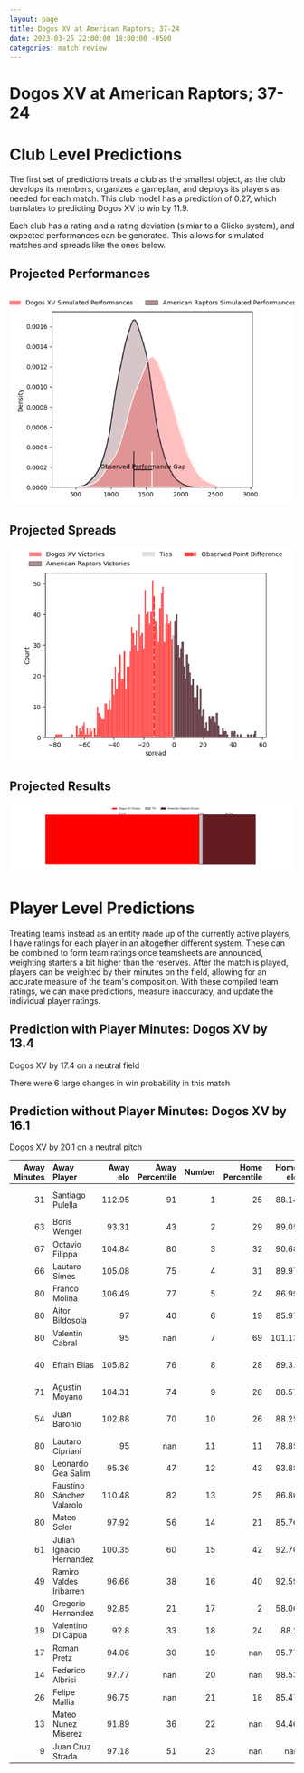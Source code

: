 ```yaml
---  
layout: page  
title: Dogos XV at American Raptors; 37-24  
date: 2023-03-25 22:00:00 18:00:00 -0500  
categories: match review  
---
```

# Dogos XV at American Raptors; 37-24

# Club Level Predictions


The first set of predictions treats a club as the smallest object, as the club develops its members, organizes a gameplan, and deploys its players as needed for each match. This club model has a prediction of 0.27, which translates to predicting Dogos XV to win by 11.9.

Each club has a rating and a rating deviation (simiar to a Glicko system), and expected performances can be generated. This allows for simulated matches and spreads like the ones below.
## Projected Performances


![Projected Performances](plots/performances_2023-03-25-AmericanRaptors-DogosXV.png)
## Projected Spreads


![Projected Spreads](plots/spreads_2023-03-25-AmericanRaptors-DogosXV.png)
## Projected Results


![Projected Results](plots/resultbar_2023-03-25-AmericanRaptors-DogosXV.png)
# Player Level Predictions


Treating teams instead as an entity made up of the currently active players, I have ratings for each player in an altogether different system. These can be combined to form team ratings once teamsheets are announced, weighting starters a bit higher than the reserves. After the match is played, players can be weighted by their minutes on the field, allowing for an accurate measure of the team's composition. With these compiled team ratings, we can make predictions, measure inaccuracy, and update the individual player ratings.
## Prediction with Player Minutes: Dogos XV by 13.4


Dogos XV by 17.4 on a neutral field

There were 6 large changes in win probability in this match
## Prediction without Player Minutes: Dogos XV by 16.1


Dogos XV by 20.1 on a neutral pitch



|   Away Minutes | Away Player               |   Away elo |   Away Percentile |   Number |   Home Percentile |   Home elo | Home Player              |   Home Minutes |
|---------------:|:--------------------------|-----------:|------------------:|---------:|------------------:|-----------:|:-------------------------|---------------:|
|             31 | Santiago Pulella          |     112.95 |                91 |        1 |                25 |      88.14 | Payton Telea-Ilalio      |             66 |
|             63 | Boris Wenger              |      93.31 |                43 |        2 |                29 |      89.05 | Diego Fortuny            |             70 |
|             67 | Octavio Filippa           |     104.84 |                80 |        3 |                32 |      90.68 | Juan Echeverria          |             76 |
|             66 | Lautaro Simes             |     105.08 |                75 |        4 |                31 |      89.97 | Mikey Grandy             |             80 |
|             80 | Franco Molina             |     106.49 |                77 |        5 |                24 |      86.99 | Diego Magno              |             80 |
|             80 | Aitor Bildosola           |      97    |                40 |        6 |                19 |      85.97 | Ronan Murphy             |             80 |
|             80 | Valentin Cabral           |      95    |               nan |        7 |                69 |     101.13 | Tommy Clark              |             71 |
|             40 | Efrain Elias              |     105.82 |                76 |        8 |                28 |      89.31 | Siaki Lolohea Vikilani   |             60 |
|             71 | Agustin Moyano            |     104.31 |                74 |        9 |                28 |      88.57 | Martin Landajo           |             80 |
|             54 | Juan Baronio              |     102.88 |                70 |       10 |                26 |      88.25 | Lucas Gonzalez Amorosino |             71 |
|             80 | Lautaro Cipriani          |      95    |               nan |       11 |                11 |      78.85 | Seimou Smith             |             80 |
|             80 | Leonardo Gea Salim        |      95.36 |                47 |       12 |                43 |      93.88 | Aki Pulu                 |             48 |
|             80 | Faustino Sánchez Valarolo |     110.48 |                82 |       13 |                25 |      86.86 | Watson Filikitonga       |             80 |
|             80 | Mateo Soler               |      97.92 |                56 |       14 |                21 |      85.76 | Ryan James               |             80 |
|             61 | Julian Ignacio Hernandez  |     100.35 |                60 |       15 |                42 |      92.76 | Line Latu                |             80 |
|             49 | Ramiro Valdes Iribarren   |      96.66 |                38 |       16 |                40 |      92.59 | Cash Maluia              |             32 |
|             40 | Gregorio Hernandez        |      92.85 |                21 |       17 |                 2 |      58.06 | Will Crawford            |             20 |
|             19 | Valentino DI Capua        |      92.8  |                33 |       18 |                24 |      88.2  | Ma'ake Muti              |             14 |
|             17 | Roman Pretz               |      94.06 |                30 |       19 |               nan |      95.77 | Chris Schade             |             10 |
|             14 | Federico Albrisi          |      97.77 |               nan |       20 |               nan |      98.53 | Patrick Madden           |              9 |
|             26 | Felipe Mallia             |      96.75 |               nan |       21 |                18 |      85.47 | Shawn Clark              |              9 |
|             13 | Mateo Nunez Miserez       |      91.89 |                36 |       22 |               nan |      94.46 | Adagio Lopeti            |              4 |
|              9 | Juan Cruz Strada          |      97.18 |                51 |       23 |               nan |     nan    | nan                      |            nan |

